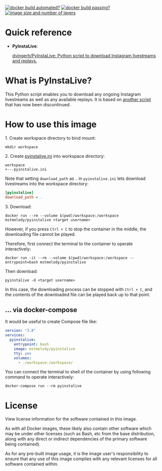 <!-- markdownlint-disable first-line-h1 -->
[![docker build automated?](https://img.shields.io/docker/cloud/automated/mstmelody/image-name.svg)](https://hub.docker.com/r/mstmelody/image-name/builds)
[![docker build passing?](https://img.shields.io/docker/cloud/build/mstmelody/image-name.svg)](https://hub.docker.com/r/mstmelody/image-name/builds)
[![image size and number of layers](https://images.microbadger.com/badges/image/mstmelody/image-name.svg)](https://hub.docker.com/r/mstmelody/image-name/dockerfile)

# Quick reference

- **PyInstaLive**:

  [dvingerh/PyInstaLive: Python script to download Instagram livestreams and replays.](https://github.com/dvingerh/PyInstaLive)

<!-- markdownlint-disable no-trailing-punctuation -->
# What is PyInstaLive?
<!-- markdownlint-enable no-trailing-punctuation -->

This Python script enables you to download any ongoing Instagram livestreams as well as any available replays. It is based on [another script](https://github.com/taengstagram/instagram-livestream-downloader) that has now been discontinued.

# How to use this image

1\.
Create workspace directory to bind mount:

```console
mkdir workspace
```

2\.
Create [pyinstalive.ini](https://github.com/dvingerh/PyInstaLive#usage) into workspace directory:

```text
workspace
+---pyinstalive.ini
```

Note that setting `download_path` as `.` in `pyinstalive.ini` lets download livestreams into the workspace directory:

```ini
[pyinstalive]
download_path = .
```

3\.
Download:

```console
docker run --rm --volume $(pwd)/workspace:/workspace mstmelody/pyinstalive <target username>
```

However, if you press `Ctrl + C` to stop the container in the middle, the downloading file cannot be played.

Therefore, first connect the terminal to the container to operate interactively:

```console
docker run -it --rm --volume $(pwd)/workspace:/workspace --entrypoint=bash mstmelody/pyinstalive
```

Then download:

```console
pyinstalive -d <target username>
```

In this case, the downloading process can be stopped with `Ctrl + C`, and the contents of the downloaded file can be played back up to that point.

## ... via docker-compose

It would be useful to create Compose file like:

```yaml
version: "3.8"
services:
  pyinstalive:
    entrypoint: bash
    image: mstmelody/pyinstalive
    tty: yes
    volumes:
      - ./workspace:/workspace/
```

You can connect the terminal to shell of the container by using following command to operate interactively:

```console
docker-compose run --rm pyinstalive
```

# License

View license information for the software contained in this image.

As with all Docker images, these likely also contain other software which may be under other licenses (such as Bash, etc from the base distribution, along with any direct or indirect dependencies of the primary software being contained).

As for any pre-built image usage, it is the image user's responsibility to ensure that any use of this image complies with any relevant licenses for all software contained within.
